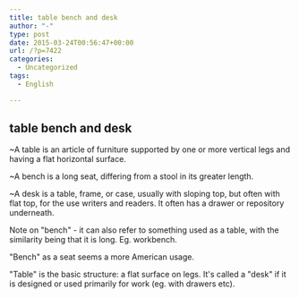 ```yaml
---
title: table bench and desk
author: "-"
type: post
date: 2015-03-24T00:56:47+00:00
url: /?p=7422
categories:
  - Uncategorized
tags:
  - English

---
```

## table bench and desk
~A table is an article of furniture supported by one or more vertical legs and having a flat horizontal surface.

~A bench is a long seat, differing from a stool in its greater length.

~A desk is a table, frame, or case, usually with sloping top, but often with flat top, for the use writers and readers. It often has a drawer or repository underneath.

Note on "bench" - it can also refer to something used as a table, with the similarity being that it is long. Eg. workbench.

"Bench" as a seat seems a more American usage.

"Table" is the basic structure: a flat surface on legs. It's called a "desk" if it is designed or used primarily for work (eg. with drawers etc).